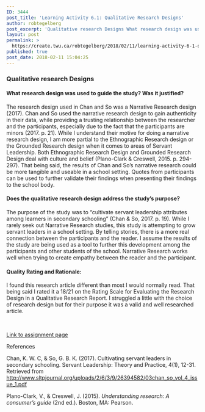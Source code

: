 ```yaml
---
ID: 3444
post_title: 'Learning Activity 6.1: Qualitative Research Designs'
author: robtegelberg
post_excerpt: 'Qualitative research Designs What research design was used to guide the study? Was it justified? The research design used in Chan and So was a Narrative Research design (2017). Chan and So used the narrative research design to gain authenticity in their data, while providing a trusting relationship between the researcher and the participants, especially [&hellip;]'
layout: post
permalink: >
  https://create.twu.ca/robtegelberg/2018/02/11/learning-activity-6-1-qualitative-research-designs/
published: true
post_date: 2018-02-11 15:04:25
---
```

<h3>Qualitative research Designs</h3>

<h4>What research design was used to guide the study? Was it justified?</h4>

The research design used in Chan and So was a Narrative Research design (2017). Chan and So used the narrative research design to gain authenticity in their data, while providing a trusting relationship between the researcher and the participants, especially due to the fact that the participants are minors (2017. p. 21). While I understand their motive for doing a narrative research design, I am more partial to the Ethnographic Research design or the Grounded Research design when it comes to areas of Servant Leadership. Both Ethnographic Research Design and Grounded Research Design deal with culture and belief (Plano-Clark &amp; Creswell, 2015. p. 294-297). That being said, the results of Chan and So&#8217;s narrative research could be more tangible and useable in a school setting. Quotes from participants can be used to further validate their findings when presenting their findings to the school body.

<h4>Does the qualitative research design address the study’s purpose?</h4>

The purpose of the study was to &#8220;cultivate servant leadership attributes among learners in secondary schooling&#8221; (Chan &amp; So, 2017. p. 19). While I rarely seek out Narrative Research studies, this study is attempting to grow servant leaders in a school setting. By telling stories, there is a more real connection between the participants and the reader. I assume the results of the study are being used as a tool to further this development among the participants and other students of the school. Narrative Research works well when trying to create empathy between the reader and the participant.

<h4>Quality Rating and Rationale:</h4>

I found this research article different than most I would normally read. That being said I rated it a 18/21 on the Rating Scale for Evaluating the Research Design in a Qualitative Research Report. I struggled a little with the choice of research design but for their purpose it was a valid and well researched article.

&nbsp;

<a href="https://create.twu.ca/ldrs591/unit-6-learning-activities/">Link to assignment page</a>

References

Chan, K. W. C, &amp; So, G. B. K. (2017). Cultivating servant leaders in secondary schooling. Servant Leadership: Theory and Practice, 4(1), 12-31. Retrieved from http://www.sltpjournal.org/uploads/2/6/3/9/26394582/03chan_so_vol_4_issue_1.pdf

Plano-Clark, V., &amp; Creswell, J. (2015). <em>Understanding research: A consumer’s guide</em> (2nd ed.). Boston, MA: Pearson.